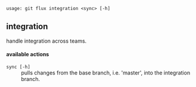 
    usage: git flux integration <sync> [-h]

## integration

handle integration across teams.

#### available actions

<dl>
	<dt><code>sync [-h]</code></dt>
	<dd>pulls changes from the base branch, i.e. 'master', into the integration branch.<br/></dd>
